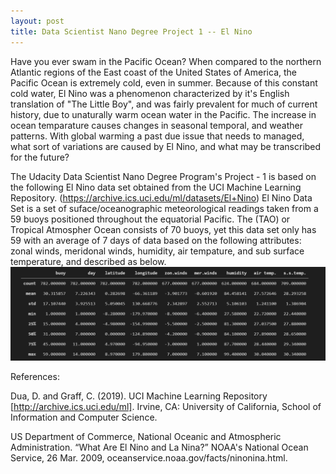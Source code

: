 ```yaml
---
layout: post
title: Data Scientist Nano Degree Project 1 -- El Nino
---
```


Have you ever swam in the Pacific Ocean?  When compared to the northern Atlantic regions of the East coast of the United States of America, the Pacific Ocean is extremely cold, even in summer.  Because of this constant cold water, El Nino was a phenomenon characterized by it's English translation of "The Little Boy", and was fairly prevalent for much of current history, due to unaturally warm ocean water in the Pacific.  The increase in ocean temparature causes changes in seasonal temporal, and weather patterns.  With global warming a past due issue that needs to managed, what sort of variations are caused by El Nino, and what may be transcribed for the future?

The Udacity Data Scientist Nano Degree Program's Project - 1 is based on the following El Nino data set obtained from the UCI Machine Learning Repository.  (https://archive.ics.uci.edu/ml/datasets/El+Nino)  El Nino Data Set is a set of suface/oceanographic meteorological readings taken from a 59 buoys positioned throughout the equatorial Pacific.  The (TAO) or Tropical Atmospher Ocean consists of 70 buoys, yet this data set only has 59 with an average of 7 days of data based on the following attributes: zonal winds, meridonal winds, humidity, air tempature, and sub surface temperature, and described as below.
![](images/describe.PNG)




References:

Dua, D. and Graff, C. (2019). UCI Machine Learning Repository [http://archive.ics.uci.edu/ml]. Irvine, CA: University of California, School of Information and Computer Science.

US Department of Commerce, National Oceanic and Atmospheric Administration. “What Are El Nino and La Nina?” NOAA's National Ocean Service, 26 Mar. 2009, oceanservice.noaa.gov/facts/ninonina.html.